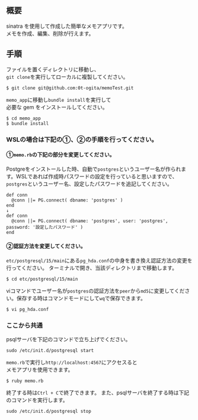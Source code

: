 ## 概要
sinatra を使用して作成した簡単なメモアプリです。<br>
メモを作成、編集、削除が行えます。

## 手順
ファイルを置くディレクトリに移動し、<br>
`git clone`を実行してローカルに複製してください。
```
$ git clone git@github.com:0t-ogita/memoTest.git
```
`memo_app`に移動し`bundle install`を実行して<br>
必要な gem をインストールしてください。
```
$ cd memo_app
$ bundle install
```
### WSLの場合は下記の①、②の手順を行ってください。
#### ①`memo.rb`の下記の部分を変更してください。
Postgreをインストールした時、自動で`postgres`というユーザー名が作られます。WSLであれば作成時パスワードの設定を行っていると思いますので、`postgres`というユーザー名、設定したパスワードを追記してください。
```
def conn
  @conn ||= PG.connect( dbname: 'postgres' )
end
↓
def conn
  @conn ||= PG.connect( dbname: 'postgres', user: 'postgres', password: '設定したパスワード' )
end
```
#### ②認証方法を変更してください。
`etc/postgresql/15/main`にある`pg_hda.conf`の中身を書き換え認証方法の変更を行ってください。
ターミナルで開き、当該ディレクトリまで移動します。
```
$ cd etc/postgresql/15/main
```
viコマンドでユーザー名が`postgres`の認証方法を`peer`から`md5`に変更してください。保存する時はコマンドモードにして`wq`で保存できます。
```
$ vi pg_hda.conf
```
### ここから共通
psqlサーバを下記のコマンドで立ち上げでください。
```
sudo /etc/init.d/postgresql start
```
`memo.rb`で実行し`http://localhost:4567`にアクセスると<br>
メモアプリを使用できます。<br>
```
$ ruby memo.rb
```
終了する時は`Ctrl + C`で終了できます。
また、psqlサーバを終了する時は下記のコマンドを実行します。
```
sudo /etc/init.d/postgresql stop
```
